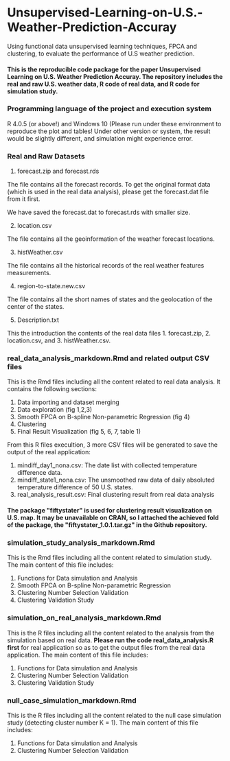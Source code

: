 # Unsupervised-Learning-on-U.S.-Weather-Prediction-Accuray
Using functional data unsupervised learning techniques, FPCA and clustering, to evaluate the performance of U.S weather prediction.

#### This is the reproducible code package for the paper Unsupervised Learning on U.S. Weather Prediction Accuray. The repository includes the real and raw U.S. weather data, R code of real data, and R code for simulation study.

### Programming language of the project and execution system
R 4.0.5 (or above!) and Windows 10 (Please run under these environment to reproduce the plot and tables! Under other version or system, the result would be slightly different, and simulation might experience error.

### Real and Raw Datasets
1. forecast.zip and forecast.rds

The file contains all the forecast records. To get the original format data (which is used in the real data analysis), please get the forecast.dat file from it first.

We have saved the forecast.dat to forecast.rds with smaller size.

2. location.csv

The file contains all the geoinformation of the weather forecast locations.

3. histWeather.csv

The file contains all the historical records of the real weather features measurements.

4. region-to-state.new.csv

The file contains all the short names of states and the geolocation of the center of the states.

5. Description.txt

This the introduction the contents of the real data files 1. forecast.zip, 2. location.csv, and 3. histWeather.csv.

### real_data_analysis_markdown.Rmd and related output CSV files
This is the Rmd files including all the content related to real data analysis. It contains the following sections:

1. Data importing and dataset merging
2. Data exploration (fig 1,2,3)
3. Smooth FPCA on B-spline Non-parametric Regression (fig 4)
4. Clustering
5. Final Result Visualization (fig 5, 6, 7, table 1)

From this R files execultion, 3 more CSV files will be generated to save the output of the real application:

1. mindiff_day1_nona.csv: The date list with collected temperature difference data.
2. mindiff_state1_nona.csv: The unsmoothed raw data of daily absoluted temperature difference of 50 U.S. states.
3. real_analysis_result.csv: Final clustering result from real data analysis

#### The package "fiftystater" is used for clustering result visualization on U.S. map. It may be unavailable on CRAN, so I attached the achieved fold of the package, the "fiftystater_1.0.1.tar.gz" in the Github repository.
 

### simulation_study_analysis_markdown.Rmd
This is the Rmd files including all the content related to simulation study. The main content of this file includes:
1. Functions for Data simulation and Analysis
2. Smooth FPCA on B-spline Non-parametric Regression
3. Clustering Number Selection Validation
4. Clustering Validation Study

### simulation_on_real_analysis_markdown.Rmd
This is the R files including all the content related to the analysis from the simulation based on real data. **Please run the code real_data_analysis.R first** for real application so as to get the output files from the real data application. The main content of this file includes:
1. Functions for Data simulation and Analysis
2. Clustering Number Selection Validation
3. Clustering Validation Study

### null_case_simulation_markdown.Rmd
This is the R files including all the content related to the null case simulation study (detecting cluster number K = 1). The main content of this file includes:
1. Functions for Data simulation and Analysis
2. Clustering Number Selection Validation
